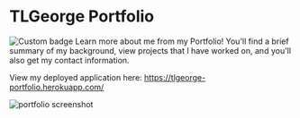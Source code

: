 
# TLGeorge Portfolio
![Custom badge](https://img.shields.io/badge/TLGeorge-Portfolio-orange)
Learn more about me from my Portfolio! You'll find a brief summary of my background, view projects that I have worked on, and you'll also get my contact information. 

View my deployed application here: https://tlgeorge-portfolio.herokuapp.com/


![portfolio screenshot](.public/assets/tlgportfolio.png)